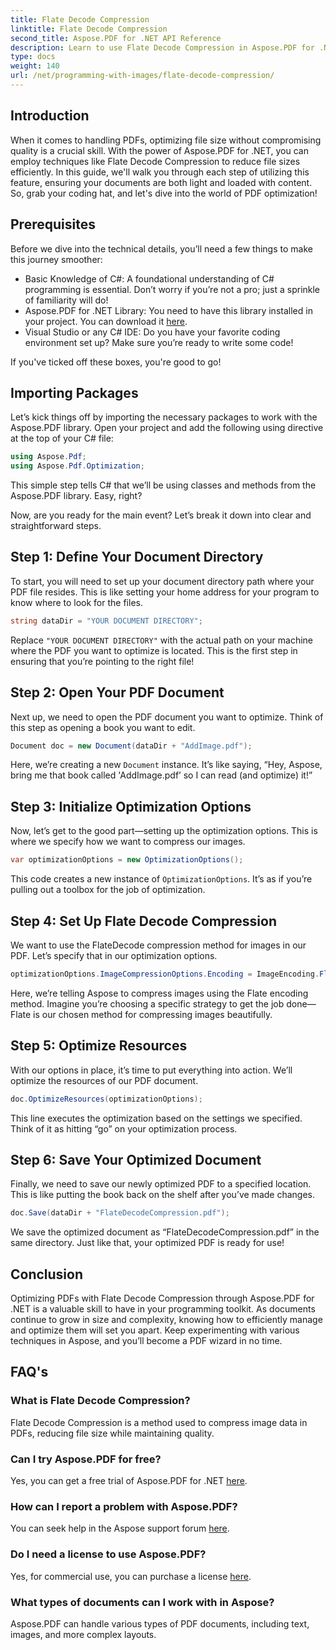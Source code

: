 ```yaml
---
title: Flate Decode Compression
linktitle: Flate Decode Compression
second_title: Aspose.PDF for .NET API Reference
description: Learn to use Flate Decode Compression in Aspose.PDF for .NET. Optimize PDF file size efficiently with this step-by-step guide.
type: docs
weight: 140
url: /net/programming-with-images/flate-decode-compression/
---
```

## Introduction

When it comes to handling PDFs, optimizing file size without compromising quality is a crucial skill. With the power of Aspose.PDF for .NET, you can employ techniques like Flate Decode Compression to reduce file sizes efficiently. In this guide, we'll walk you through each step of utilizing this feature, ensuring your documents are both light and loaded with content. So, grab your coding hat, and let's dive into the world of PDF optimization!

## Prerequisites

Before we dive into the technical details, you’ll need a few things to make this journey smoother:

- Basic Knowledge of C#: A foundational understanding of C# programming is essential. Don’t worry if you’re not a pro; just a sprinkle of familiarity will do!
- Aspose.PDF for .NET Library: You need to have this library installed in your project. You can download it [here](https://releases.aspose.com/pdf/net/).
- Visual Studio or any C# IDE: Do you have your favorite coding environment set up? Make sure you’re ready to write some code!

If you've ticked off these boxes, you're good to go!

## Importing Packages

Let’s kick things off by importing the necessary packages to work with the Aspose.PDF library. Open your project and add the following using directive at the top of your C# file:

```csharp
using Aspose.Pdf;
using Aspose.Pdf.Optimization;
```

This simple step tells C# that we’ll be using classes and methods from the Aspose.PDF library. Easy, right?

Now, are you ready for the main event? Let’s break it down into clear and straightforward steps.

## Step 1: Define Your Document Directory

To start, you will need to set up your document directory path where your PDF file resides. This is like setting your home address for your program to know where to look for the files.

```csharp
string dataDir = "YOUR DOCUMENT DIRECTORY";
```
Replace `"YOUR DOCUMENT DIRECTORY"` with the actual path on your machine where the PDF you want to optimize is located. This is the first step in ensuring that you’re pointing to the right file!

## Step 2: Open Your PDF Document

Next up, we need to open the PDF document you want to optimize. Think of this step as opening a book you want to edit.

```csharp
Document doc = new Document(dataDir + "AddImage.pdf");
```
Here, we’re creating a new `Document` instance. It’s like saying, “Hey, Aspose, bring me that book called 'AddImage.pdf’ so I can read (and optimize) it!”

## Step 3: Initialize Optimization Options

Now, let’s get to the good part—setting up the optimization options. This is where we specify how we want to compress our images.

```csharp
var optimizationOptions = new OptimizationOptions();
```
This code creates a new instance of `OptimizationOptions`. It’s as if you’re pulling out a toolbox for the job of optimization.

## Step 4: Set Up Flate Decode Compression

We want to use the FlateDecode compression method for images in our PDF. Let’s specify that in our optimization options.

```csharp
optimizationOptions.ImageCompressionOptions.Encoding = ImageEncoding.Flate;
```
Here, we’re telling Aspose to compress images using the Flate encoding method. Imagine you’re choosing a specific strategy to get the job done—Flate is our chosen method for compressing images beautifully.

## Step 5: Optimize Resources

With our options in place, it’s time to put everything into action. We’ll optimize the resources of our PDF document.

```csharp
doc.OptimizeResources(optimizationOptions);
```
This line executes the optimization based on the settings we specified. Think of it as hitting “go” on your optimization process.

## Step 6: Save Your Optimized Document

Finally, we need to save our newly optimized PDF to a specified location. This is like putting the book back on the shelf after you’ve made changes.

```csharp
doc.Save(dataDir + "FlateDecodeCompression.pdf");
```
We save the optimized document as “FlateDecodeCompression.pdf” in the same directory. Just like that, your optimized PDF is ready for use!

## Conclusion

Optimizing PDFs with Flate Decode Compression through Aspose.PDF for .NET is a valuable skill to have in your programming toolkit. As documents continue to grow in size and complexity, knowing how to efficiently manage and optimize them will set you apart. Keep experimenting with various techniques in Aspose, and you’ll become a PDF wizard in no time.

## FAQ's

### What is Flate Decode Compression?  
Flate Decode Compression is a method used to compress image data in PDFs, reducing file size while maintaining quality.

### Can I try Aspose.PDF for free?  
Yes, you can get a free trial of Aspose.PDF for .NET [here](https://releases.aspose.com/).

### How can I report a problem with Aspose.PDF?  
You can seek help in the Aspose support forum [here](https://forum.aspose.com/c/pdf/10).

### Do I need a license to use Aspose.PDF?  
Yes, for commercial use, you can purchase a license [here](https://purchase.aspose.com/buy).

### What types of documents can I work with in Aspose?  
Aspose.PDF can handle various types of PDF documents, including text, images, and more complex layouts.

